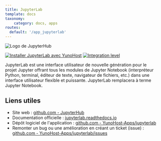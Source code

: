 ```yaml
---
title: JupyterLab
template: docs
taxonomy:
    category: docs, apps
routes:
  default: '/app_jupyterlab'
---
```


![Logo de JupyterHub](image://logo-jupyterhub.png?height=80)

[![Installer JupyterLab avec YunoHost](https://install-app.yunohost.org/install-with-yunohost.png)](https://install-app.yunohost.org/?app=jupyterlab) [![Integration level](https://dash.yunohost.org/integration/jupyterlab.svg)](https://dash.yunohost.org/appci/app/jupyterlab)

JupyterLab est une interface utilisateur de nouvelle génération pour le projet Jupyter offrant tous les modules de Jupyter Notebook (interpréteur Python, terminal, éditeur de texte, navigateur de fichiers, etc.) dans une interface utilisateur flexible et puissante. JupyterLab remplacera à terme Jupyter Notebook.

## Liens utiles

+ Site web : [github.com - JupyterHub](https://github.com/jupyterhub/jupyterhub)
+ Documentation officielle : [jupyterlab.readthedocs.io](https://jupyterlab.readthedocs.io/en/stable/)
+ Dépôt logiciel de l'application : [github.com - YunoHost-Apps/jupyterlab](https://github.com/YunoHost-Apps/jupyterlab_ynh)
+ Remonter un bug ou une amélioration en créant un ticket (issue) : [github.com - YunoHost-Apps/jupyterlab/issues](https://github.com/YunoHost-Apps/jupyterlab_ynh/issues)
